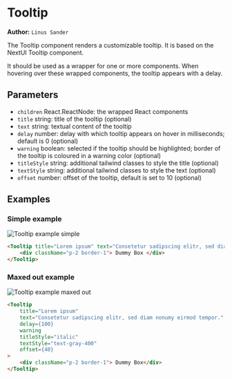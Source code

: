 # Tooltip

**Author:** `Linus Sander`

The Tooltip component renders a customizable tooltip. It is based on the NextUI Tooltip component.

It should be used as a wrapper for one or more components.  When hovering over these wrapped components, the tooltip appears with a delay.

## Parameters

- `children` React.ReactNode: the wrapped React components
- `title` string: title of the tooltip (optional)
- `text` string: textual content of the tooltip
- `delay` number: delay with which tooltip appears on hover in milliseconds; default is 0 (optional)
- `warning` boolean: selected if the tooltip should be highlighted; border of the tooltip is coloured in a warning color (optional)
- `titleStyle` string: additional tailwind classes to style the title (optional)
- `textStyle` string: additional tailwind classes to style the text (optional)
- `offset` number: offset of the tooltip, default is set to 10 (optional)

## Examples

### Simple example

![Tooltip example simple](/img/tooltip_example_simple.png)

``` html
<Tooltip title="Lorem ipsum" text="Consetetur sadipscing elitr, sed diam nonumy eirmod tempor.">
    <div className="p-2 border-1"> Dummy Box </div>
</Tooltip>
```

### Maxed out example

![Tooltip example maxed out](/img/tooltip_example_maxed_out.png)

``` html
<Tooltip
    title="Lorem ipsum"
    text="Consetetur sadipscing elitr, sed diam nonumy eirmod tempor."
    delay={100}
    warning
    titleStyle="italic"
    textStyle="text-gray-400"
    offset={40}
>
    <div className="p-2 border-1"> Dummy Box</div>
</Tooltip>
```
